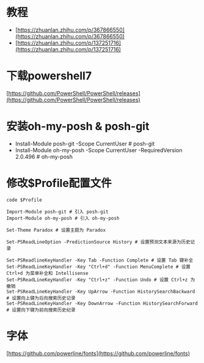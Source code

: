 # 教程
- [https://zhuanlan.zhihu.com/p/367866550](https://zhuanlan.zhihu.com/p/367866550)
- [https://zhuanlan.zhihu.com/p/137251716](https://zhuanlan.zhihu.com/p/137251716)

# 下载powershell7
[https://github.com/PowerShell/PowerShell/releases](https://github.com/PowerShell/PowerShell/releases)

# 安装oh-my-posh & posh-git
<!-- git存疑问,不安装会报posh的特殊依赖 -->
- Install-Module posh-git -Scope CurrentUser # posh-git
- Install-Module oh-my-posh -Scope CurrentUser -RequiredVersion 2.0.496 # oh-my-posh

# 修改$Profile配置文件
`code $Profile`

```
Import-Module posh-git # 引入 posh-git
Import-Module oh-my-posh # 引入 oh-my-posh

Set-Theme Paradox # 设置主题为 Paradox

Set-PSReadLineOption -PredictionSource History # 设置预测文本来源为历史记录
 
Set-PSReadlineKeyHandler -Key Tab -Function Complete # 设置 Tab 键补全
Set-PSReadLineKeyHandler -Key "Ctrl+d" -Function MenuComplete # 设置 Ctrl+d 为菜单补全和 Intellisense
Set-PSReadLineKeyHandler -Key "Ctrl+z" -Function Undo # 设置 Ctrl+z 为撤销
Set-PSReadLineKeyHandler -Key UpArrow -Function HistorySearchBackward # 设置向上键为后向搜索历史记录
Set-PSReadLineKeyHandler -Key DownArrow -Function HistorySearchForward # 设置向下键为前向搜索历史纪录
```

# 字体
[https://github.com/powerline/fonts](https://github.com/powerline/fonts)